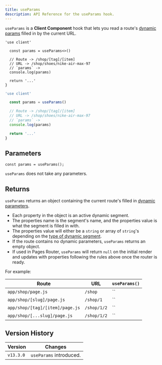 ```yaml
---
title: useParams
description: API Reference for the useParams hook.
---
```


`useParams` is a **Client Component** hook that lets you read a route's [dynamic params](/docs/app/api-reference/file-conventions/dynamic-routes) filled in by the current URL.

```tsx filename="app/example-client-component.tsx" switcher
'use client'

  const params = useParams<>()

  // Route -> /shop/[tag]/[item]
  // URL -> /shop/shoes/nike-air-max-97
  // `params` ->
  console.log(params)

  return '...'
}
```

```jsx filename="app/example-client-component.js" switcher
'use client'

  const params = useParams()

  // Route -> /shop/[tag]/[item]
  // URL -> /shop/shoes/nike-air-max-97
  // `params` ->
  console.log(params)

  return '...'
}
```

## Parameters

```tsx
const params = useParams();
```

`useParams` does not take any parameters.

## Returns

`useParams` returns an object containing the current route's filled in [dynamic parameters](/docs/app/api-reference/file-conventions/dynamic-routes).

- Each property in the object is an active dynamic segment.
- The properties name is the segment's name, and the properties value is what the segment is filled in with.
- The properties value will either be a `string` or array of `string`'s depending on the [type of dynamic segment](/docs/app/api-reference/file-conventions/dynamic-routes).
- If the route contains no dynamic parameters, `useParams` returns an empty object.
- If used in Pages Router, `useParams` will return `null` on the initial render and updates with properties following the rules above once the router is ready.

For example:

| Route                           | URL         | `useParams()` |
| ------------------------------- | ----------- | ------------- |
| `app/shop/page.js`              | `/shop`     | ``            |
| `app/shop/[slug]/page.js`       | `/shop/1`   | ``            |
| `app/shop/[tag]/[item]/page.js` | `/shop/1/2` | ``            |
| `app/shop/[...slug]/page.js`    | `/shop/1/2` | ``            |

## Version History

| Version   | Changes                 |
| --------- | ----------------------- |
| `v13.3.0` | `useParams` introduced. |
